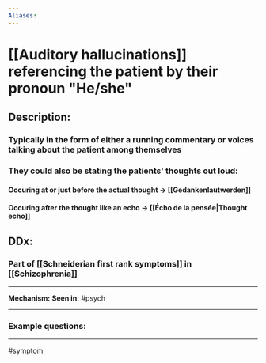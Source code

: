 ```yaml
---
Aliases:
---
```

# [[Auditory hallucinations]] referencing the patient by their pronoun "He/she"
## Description:
### Typically in the form of either a running commentary or voices talking about the patient among themselves
### They could also be stating the patients' thoughts out loud:
#### Occuring at or just before the actual thought -> [[Gedankenlautwerden]]
#### Occuring after the thought like an echo -> [[Écho de la pensée|Thought echo]]
## DDx:
### Part of [[Schneiderian first rank symptoms]] in [[Schizophrenia]]

---
**Mechanism:**
**Seen in:** #psych 

---
### Example questions:


---
#symptom 